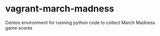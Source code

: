 # vagrant-march-madness
Centos environment for running python code to collect March Madness game scores
